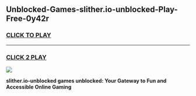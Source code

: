 
## Unblocked-Games-slither.io-unblocked-Play-Free-0y42r
<h3>
<a href="https://premium76.site?title=slither.io-unblocked&ref=10A">CLICK TO PLAY</a></h3>
<hr>

<h3>
<a href="https://premium76.site?title=slither.io-unblocked&ref=10A">CLICK 2 PLAY</a>
  
</h3>

<a href="https://premium76.site?title=slither.io-unblocked&ref=10A"><img src="https://clearcache.store/games.png"></a>


**slither.io-unblocked games unblocked: Your Gateway to Fun and Accessible Online Gaming**
